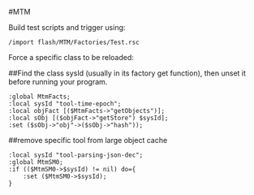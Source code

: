 #MTM

Build test scripts and trigger using:

```
/import flash/MTM/Factories/Test.rsc
```

Force a specific class to be reloaded:


##Find the class sysId (usually in its factory get function), then unset it before running your program.

```
:global MtmFacts;
:local sysId "tool-time-epoch";
:local objFact [($MtmFacts->"getObjects")];
:local sObj [($objFact->"getStore") $sysId];
:set ($sObj->"obj"->($sObj->"hash"));

```

##remove specific tool from large object cache
```
:local sysId "tool-parsing-json-dec";
:global MtmSM0;
:if (($MtmSM0->$sysId) != nil) do={
	:set ($MtmSM0->$sysId);
}
```